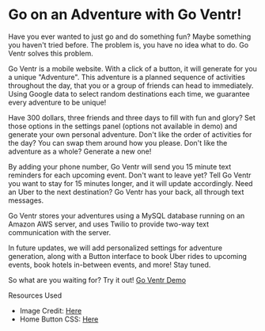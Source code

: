 # Go on an Adventure with Go Ventr!

Have you ever wanted to just go and do something fun? Maybe something you haven't tried before. The problem is, you have no idea what to do. Go Ventr solves this problem.

Go Ventr is a mobile website. With a click of a button, it will generate for you a unique "Adventure". This adventure is a planned sequence of activities throughout the day, that you or a group of friends can head to immediately. Using Google data to select random destinations each time, we guarantee every adventure to be unique!

Have 300 dollars, three friends and three days to fill with fun and glory? Set those options in the settings panel (options not available in demo) and generate your own personal adventure. Don't like the order of activities for the day? You can swap them around how you please. Don't like the adventure as a whole? Generate a new one!

By adding your phone number, Go Ventr will send you 15 minute text reminders for each upcoming event. Don't want to leave yet? Tell Go Ventr you want to stay for 15 minutes longer, and it will update accordingly. Need an Uber to the next destination? Go Ventr has your back, all through text messages.

Go Ventr stores your adventures using a MySQL database running on an Amazon AWS server, and uses Twilio to provide two-way text communication with the server.

In future updates, we will add personalized settings for adventure generation, along with a Button interface to book Uber rides to upcoming events, book hotels in-between events, and more! Stay tuned.

So what are you waiting for? Try it out! [Go Ventr Demo](goventr.net)

Resources Used
* Image Credit: [Here](http://alterra.cc/media/turobj/icon/Appalachian_Trail_attr_5.jpg)
* Home Button CSS: [Here](https://www.sanwebe.com/2014/02/css3-buttons-examples-with-effects-animations/comment-page-2)
